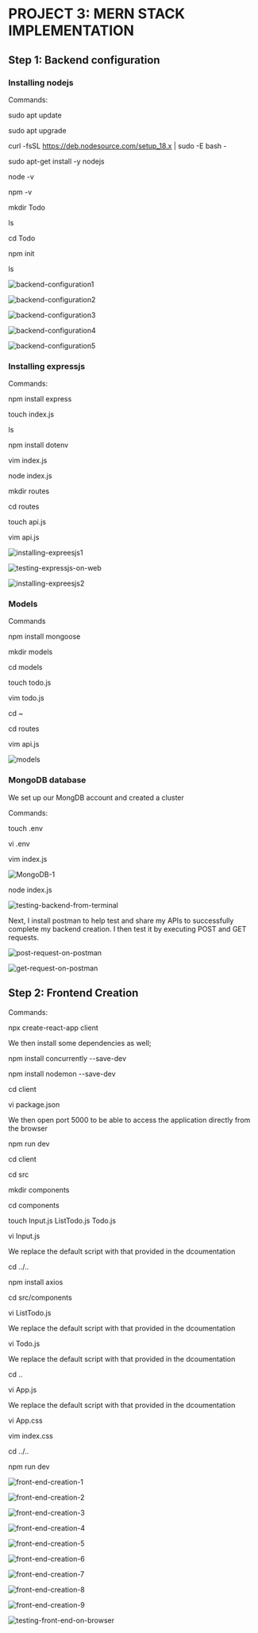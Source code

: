 # PROJECT 3: MERN STACK IMPLEMENTATION

## Step 1: Backend configuration

### Installing nodejs

Commands:

sudo apt update

sudo apt upgrade

curl -fsSL https://deb.nodesource.com/setup_18.x | sudo -E bash -

sudo apt-get install -y nodejs

node -v

npm -v

mkdir Todo

ls

cd Todo

npm init

ls

![backend-configuration1](https://user-images.githubusercontent.com/111616140/210492061-337921da-db90-424c-96bc-5a680e1988ee.jpg)

![backend-configuration2](https://user-images.githubusercontent.com/111616140/210492080-5ab96e12-3f9f-42c3-a107-1b0e076bff8a.jpg)

![backend-configuration3](https://user-images.githubusercontent.com/111616140/210492092-081c1d0f-fa2c-4bf4-9394-0c93846d9f43.jpg)

![backend-configuration4](https://user-images.githubusercontent.com/111616140/210492114-a8cceb90-2f09-4c36-aba1-26ae61fc07c3.jpg)

![backend-configuration5](https://user-images.githubusercontent.com/111616140/210492138-ee454a7e-58fd-4fa7-b05e-6a0548357b7c.jpg)

### Installing expressjs

Commands:

npm install express

touch index.js

ls

npm install dotenv

vim index.js

node index.js

mkdir routes

cd routes

touch api.js

vim api.js

![installing-expreesjs1](https://user-images.githubusercontent.com/111616140/211180417-5bd8ac6a-9265-4914-a401-8d2aca4c91f6.jpg)

![testing-expressjs-on-web](https://user-images.githubusercontent.com/111616140/211180421-6a0b0222-a2e6-4c63-ab0a-d9ffd311fdf3.jpg)

![installing-expreesjs2](https://user-images.githubusercontent.com/111616140/211180427-ca480e2f-6c16-4d0e-bbd1-147815228785.jpg)

### Models

Commands

npm install mongoose

mkdir models

cd models

touch todo.js

vim todo.js

cd ~

cd routes

vim api.js

![models](https://user-images.githubusercontent.com/111616140/211181207-aea8a5dc-cb33-4bc4-96e2-d4b8c9ca1638.jpg)

### MongoDB database

We set up our MongDB account and created a cluster

Commands:

touch .env

vi .env

vim index.js

![MongoDB-1](https://user-images.githubusercontent.com/111616140/211236673-bf725691-1779-4a8a-b403-cfd23bf27ad0.jpg)


node index.js

![testing-backend-from-terminal](https://user-images.githubusercontent.com/111616140/213346315-322a9cce-ec98-4d3d-8754-2e7d01a88720.jpg)

Next, I install postman to help test and share my APIs to successfully complete my backend creation. I then test it by executing  POST and GET requests.

![post-request-on-postman](https://user-images.githubusercontent.com/111616140/213347306-f1a82fde-d397-4384-b8b4-054cbf814766.jpg)

![get-request-on-postman](https://user-images.githubusercontent.com/111616140/213347344-f7539422-525b-46d9-a5e6-ff380d4cd8ce.jpg)

## Step 2: Frontend Creation

Commands:

npx create-react-app client

We then install some dependencies as well;

npm install concurrently --save-dev

npm install nodemon --save-dev

cd client

vi package.json

We then open port 5000 to be able to access the application directly from the browser

npm run dev

cd client

cd src

mkdir components

cd components

touch Input.js ListTodo.js Todo.js

vi Input.js

We replace the default script with that provided in the dcoumentation

cd ../..

npm install axios

cd src/components

vi ListTodo.js

We replace the default script with that provided in the dcoumentation

vi Todo.js

We replace the default script with that provided in the dcoumentation

cd ..

vi App.js

We replace the default script with that provided in the dcoumentation

vi App.css

vim index.css

cd ../..

npm run dev

![front-end-creation-1](https://user-images.githubusercontent.com/111616140/215236997-9e97e52e-16f0-476d-a80f-87cc059c74dd.jpg)

![front-end-creation-2](https://user-images.githubusercontent.com/111616140/215237005-4e965e9b-b1af-4041-8da5-61c3a6bb8c1b.jpg)

![front-end-creation-3](https://user-images.githubusercontent.com/111616140/215237011-ed83f05a-c6d7-43de-b7a1-fb8c14bc476f.jpg)

![front-end-creation-4](https://user-images.githubusercontent.com/111616140/215237027-8c9e5a9f-0f27-4526-b93a-336cb8f13fb7.jpg)

![front-end-creation-5](https://user-images.githubusercontent.com/111616140/215237054-1b4c3ada-3aa2-4eed-8fec-1381399cfbab.jpg)

![front-end-creation-6](https://user-images.githubusercontent.com/111616140/215237063-3a0f01e9-1bdc-48e8-8013-a0074ef9ac02.jpg)

![front-end-creation-7](https://user-images.githubusercontent.com/111616140/215237076-8e6c830b-8f80-40dc-b71f-0a38dddfcf1e.jpg)

![front-end-creation-8](https://user-images.githubusercontent.com/111616140/215237144-8e4347a4-1112-4c0c-bcb0-9fd293a9b176.jpg)

![front-end-creation-9](https://user-images.githubusercontent.com/111616140/215237152-e3c91e21-b8f7-4f94-bca5-f853c35127e4.jpg)

![testing-front-end-on-browser](https://user-images.githubusercontent.com/111616140/215238429-214dd85f-7fe8-4e79-a503-a59d82dc4f60.jpg)

